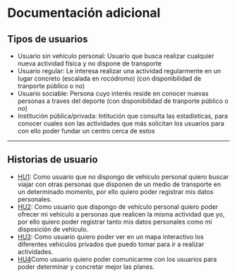 # Documentación adicional

## Tipos de usuarios

- Usuario sin vehículo personal: Usuario que busca realizar cualquier nueva actividad física y no dispone de transporte
- Usuario regular: Le interesa realizar una actividad regularmente en un lugar concreto (escalada en rocódromo) (con disponibilidad de tranporte público o no)
- Usuario sociable: Persona cuyo interés reside en conocer nuevas personas a traves del deporte (con disponibilidad de tranporte público o no)
- Institución pública/privada: Intitución que consulta las estadísticas, para conocer cuales son las actividades que más solicitan los usuarios para con ello poder fundar un centro cerca de estos

---

## Historias de usuario

- [HU1](https://github.com/argelion14/proyecto-IV/issues/5): Como usuario que no dispongo de vehículo personal quiero buscar viajar con otras personas que disponen de un medio de transporte en un determinado momento, por ello quiero poder registrar mis datos personales.
- [HU2](https://github.com/argelion14/proyecto-IV/issues/6): Como usuario que dispongo de vehículo personal quiero poder ofrecer mi vehículo a personas que realicen la misma actividad que yo, por ello quiero poder registrar tanto mis datos personales como mi disposición de vehículo.
- [HU3](https://github.com/argelion14/proyecto-IV/issues/7): Como usuario quiero poder ver en un mapa interactivo los diferentes vehículos privados que puedo tomar para ir a realizar actividades.
- [HU4](https://github.com/argelion14/proyecto-IV/issues/8)Como usuario quiero poder comunicarme con los usuarios para poder determinar y concretar mejor las planes.
